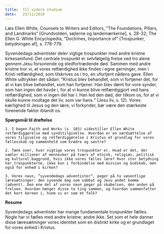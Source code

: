 ```yaml
---
title:  Til videre studium
date:   23/11/2018
---
```


Læs Ellen White, Counsels to Writers and Editors, ”The Foundations, Pillars, and Landmarks“ [Grundvolden, søjlerne og landemærkerne],
s. 28-32; The Ellen G. White Encyclopedia, ”Doctrines, Importance of” [Trospunker, betydningen af], s. 778-779.

Syvendedags adventister deler vigtige trospunkter med andre kristne kirkesamfund. Det centrale trospunkt er selvfølgelig frelse ved tro alene gennem Jesu forsonende og stedfortrædende død. Sammen med andre kristne tror vi, at vores retfærdighed ikke findes i egne gerninger, men i Kristi retfærdighed, som tilskrives os i tro, en ufortjent nådens gave. Ellen White udtrykker det sådan: ”Kristus blev behandlet, som vi fortjener det, for at vi kan blive behandlet, som han fortjener. Han blev dømt for vore synder, som han ingen del havde
i, for at vi kunne blive retfærdiggjort ved hans retfærdighed, som vi ingen del har i. Han led den død, der tilkom os, for at vi skulle kunne modtage det liv, som var hans.“ (Jesu liv, s. 12). Vores kærlighed til Jesus og den lære, vi forkynder, bør være den stærkeste forenende faktor iblandt os.

**Spørgsmål til drøftelse**

`1.	I bogen Faith and Works (s. 103) sidestiller Ellen White retfærdiggørelse med syndstilgivelse. Hvordan er en værdsættelse af vores tilgivelse og retfærdiggørelse i Kristus et grundlag for vores fællesskab og sammenhold som brødre og søstre?`

`2.	Tænk over, hvor vigtige vores trospunkter er. Hvad er det, der samler millioner af mennesker på tværs af etnisk, religiøs, politisk og kulturel baggrund, hvis ikke vores fælles lære? Hvor stor betydning har trospunkterne, ikke kun i forbindelse med mission og budskab, men også for enhed i kirken?`

`3.	Vores navn, ”syvendedags adventister“, peger på to væsentlige læresætninger: den syvende dag som sabbat og Jesu andet komme (advent). Den ene del af vores navn peger på skabelsen, den anden på frelsen. Hvordan hænger disse to ting sammen, og hvordan sammenfatter det kort kernen i, hvem vi er som et folk?`

**Resume**

Syvendedags adventister har mange fundamentale trospunkter fælles. Nogle har vi fælles med andre kristne; andre ikke. Set som et hele danner disse læresætninger vores identitet som en distinkt kirke og er grundlaget for vores enhed i Kristus.
